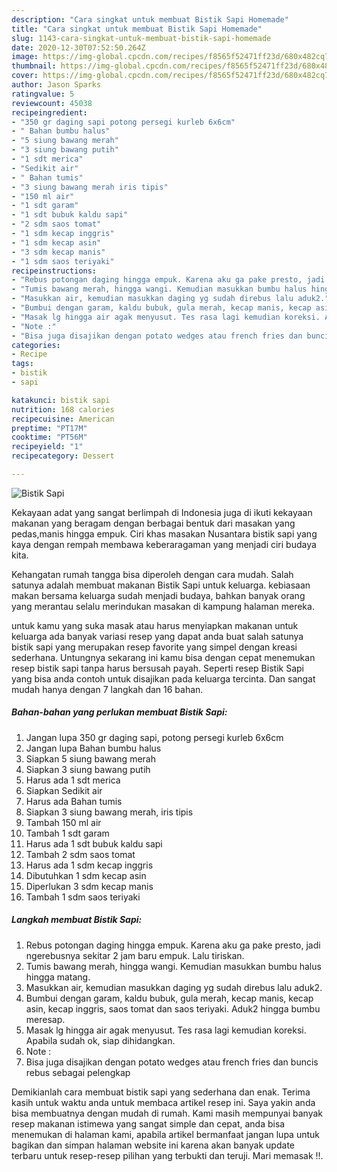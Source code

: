 ```yaml
---
description: "Cara singkat untuk membuat Bistik Sapi Homemade"
title: "Cara singkat untuk membuat Bistik Sapi Homemade"
slug: 1143-cara-singkat-untuk-membuat-bistik-sapi-homemade
date: 2020-12-30T07:52:50.264Z
image: https://img-global.cpcdn.com/recipes/f8565f52471ff23d/680x482cq70/bistik-sapi-foto-resep-utama.jpg
thumbnail: https://img-global.cpcdn.com/recipes/f8565f52471ff23d/680x482cq70/bistik-sapi-foto-resep-utama.jpg
cover: https://img-global.cpcdn.com/recipes/f8565f52471ff23d/680x482cq70/bistik-sapi-foto-resep-utama.jpg
author: Jason Sparks
ratingvalue: 5
reviewcount: 45038
recipeingredient:
- "350 gr daging sapi potong persegi kurleb 6x6cm"
- " Bahan bumbu halus"
- "5 siung bawang merah"
- "3 siung bawang putih"
- "1 sdt merica"
- "Sedikit air"
- " Bahan tumis"
- "3 siung bawang merah iris tipis"
- "150 ml air"
- "1 sdt garam"
- "1 sdt bubuk kaldu sapi"
- "2 sdm saos tomat"
- "1 sdm kecap inggris"
- "1 sdm kecap asin"
- "3 sdm kecap manis"
- "1 sdm saos teriyaki"
recipeinstructions:
- "Rebus potongan daging hingga empuk. Karena aku ga pake presto, jadi ngerebusnya sekitar 2 jam baru empuk. Lalu tiriskan."
- "Tumis bawang merah, hingga wangi. Kemudian masukkan bumbu halus hingga matang."
- "Masukkan air, kemudian masukkan daging yg sudah direbus lalu aduk2."
- "Bumbui dengan garam, kaldu bubuk, gula merah, kecap manis, kecap asin, kecap inggris, saos tomat dan saos teriyaki. Aduk2 hingga bumbu meresap."
- "Masak lg hingga air agak menyusut. Tes rasa lagi kemudian koreksi. Apabila sudah ok, siap dihidangkan."
- "Note :"
- "Bisa juga disajikan dengan potato wedges atau french fries dan buncis rebus sebagai pelengkap"
categories:
- Recipe
tags:
- bistik
- sapi

katakunci: bistik sapi 
nutrition: 168 calories
recipecuisine: American
preptime: "PT17M"
cooktime: "PT56M"
recipeyield: "1"
recipecategory: Dessert

---
```



![Bistik Sapi](https://img-global.cpcdn.com/recipes/f8565f52471ff23d/680x482cq70/bistik-sapi-foto-resep-utama.jpg)

Kekayaan adat yang sangat berlimpah di Indonesia juga di ikuti kekayaan makanan yang beragam dengan berbagai bentuk dari masakan yang pedas,manis hingga empuk. Ciri khas masakan Nusantara bistik sapi yang kaya dengan rempah membawa keberaragaman yang menjadi ciri budaya kita.




Kehangatan rumah tangga bisa diperoleh dengan cara mudah. Salah satunya adalah membuat makanan Bistik Sapi untuk keluarga. kebiasaan makan bersama keluarga sudah menjadi budaya, bahkan banyak orang yang merantau selalu merindukan masakan di kampung halaman mereka.

untuk kamu yang suka masak atau harus menyiapkan makanan untuk keluarga ada banyak variasi resep yang dapat anda buat salah satunya bistik sapi yang merupakan resep favorite yang simpel dengan kreasi sederhana. Untungnya sekarang ini kamu bisa dengan cepat menemukan resep bistik sapi tanpa harus bersusah payah.
Seperti resep Bistik Sapi yang bisa anda contoh untuk disajikan pada keluarga tercinta. Dan sangat mudah hanya dengan 7 langkah dan 16 bahan.


<!--inarticleads1-->

##### Bahan-bahan yang perlukan membuat Bistik Sapi:

1. Jangan lupa 350 gr daging sapi, potong persegi kurleb 6x6cm
1. Jangan lupa  Bahan bumbu halus
1. Siapkan 5 siung bawang merah
1. Siapkan 3 siung bawang putih
1. Harus ada 1 sdt merica
1. Siapkan Sedikit air
1. Harus ada  Bahan tumis
1. Siapkan 3 siung bawang merah, iris tipis
1. Tambah 150 ml air
1. Tambah 1 sdt garam
1. Harus ada 1 sdt bubuk kaldu sapi
1. Tambah 2 sdm saos tomat
1. Harus ada 1 sdm kecap inggris
1. Dibutuhkan 1 sdm kecap asin
1. Diperlukan 3 sdm kecap manis
1. Tambah 1 sdm saos teriyaki




<!--inarticleads2-->

##### Langkah membuat  Bistik Sapi:

1. Rebus potongan daging hingga empuk. Karena aku ga pake presto, jadi ngerebusnya sekitar 2 jam baru empuk. Lalu tiriskan.
1. Tumis bawang merah, hingga wangi. Kemudian masukkan bumbu halus hingga matang.
1. Masukkan air, kemudian masukkan daging yg sudah direbus lalu aduk2.
1. Bumbui dengan garam, kaldu bubuk, gula merah, kecap manis, kecap asin, kecap inggris, saos tomat dan saos teriyaki. Aduk2 hingga bumbu meresap.
1. Masak lg hingga air agak menyusut. Tes rasa lagi kemudian koreksi. Apabila sudah ok, siap dihidangkan.
1. Note :
1. Bisa juga disajikan dengan potato wedges atau french fries dan buncis rebus sebagai pelengkap




Demikianlah cara membuat bistik sapi yang sederhana dan enak. Terima kasih untuk waktu anda untuk membaca artikel resep ini. Saya yakin anda bisa membuatnya dengan mudah di rumah. Kami masih mempunyai banyak resep makanan istimewa yang sangat simple dan cepat, anda bisa menemukan di halaman kami, apabila artikel bermanfaat jangan lupa untuk bagikan dan simpan halaman website ini karena akan banyak update terbaru untuk resep-resep pilihan yang terbukti dan teruji. Mari memasak !!. 
